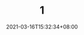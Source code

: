 ---
title: 1
description:
toc: true
authors: []
tags: []
categories: []
series: []
date: 2021-03-16T15:32:34+08:00
lastmod: 2021-03-16T15:32:34+08:00
featuredVideo:
featuredImage:
draft: false
---